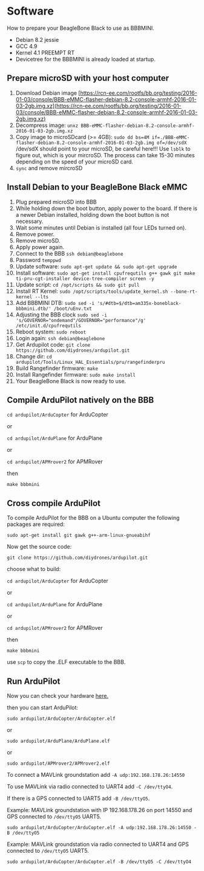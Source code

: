 # Software

How to prepare your BeagleBone Black to use as BBBMINI.

* Debian 8.2 jessie
* GCC 4.9
* Kernel 4.1 PREEMPT RT
* Devicetree for the BBBMINI is already loaded at startup.

## Prepare microSD with your host computer
1. Download Debian image [https://rcn-ee.com/rootfs/bb.org/testing/2016-01-03/console/BBB-eMMC-flasher-debian-8.2-console-armhf-2016-01-03-2gb.img.xz](https://rcn-ee.com/rootfs/bb.org/testing/2016-01-03/console/BBB-eMMC-flasher-debian-8.2-console-armhf-2016-01-03-2gb.img.xz)
2. Decompress image: `unxz BBB-eMMC-flasher-debian-8.2-console-armhf-2016-01-03-2gb.img.xz`
3. Copy image to microSDcard (>= 4GB): `sudo dd bs=4M if=./BBB-eMMC-flasher-debian-8.2-console-armhf-2016-01-03-2gb.img of=/dev/sdX` /dev/sdX should point to your microSD, be careful here!!! Use `lsblk` to figure out, which is your mircroSD.
The process can take 15-30 minutes depending on the speed of your microSD card.
4. `sync` and remove mircroSD 

## Install Debian to your BeagleBone Black eMMC
1. Plug prepared microSD into BBB
2. While holding down the boot button, apply power to the board. If there is a newer Debian installed, holding down the boot button is not necessary.
3. Wait some minutes until Debian is installed (all four LEDs turned on).
4. Remove power.
5. Remove microSD.
6. Apply power again.
7. Connect to the BBB `ssh debian@beaglebone`
8. Password `temppwd`
9. Update software: `sudo apt-get update && sudo apt-get upgrade`
10. Install software: `sudo apt-get install cpufrequtils g++ gawk git make ti-pru-cgt-installer device-tree-compiler screen -y`
11. Update script: `cd /opt/scripts && sudo git pull`
12. Install RT Kernel: `sudo /opt/scripts/tools/update_kernel.sh --bone-rt-kernel --lts`
13. Add BBBMINI DTB: `sudo sed -i 's/#dtb=$/dtb=am335x-boneblack-bbbmini.dtb/' /boot/uEnv.txt`
14. Adjusting the BBB clock `sudo sed -i 's/GOVERNOR="ondemand"/GOVERNOR="performance"/g' /etc/init.d/cpufrequtils`
15. Reboot system: `sudo reboot`
16. Login again: `ssh debian@beaglebone`
17. Get Ardupilot code: `git clone https://github.com/diydrones/ardupilot.git`
18. Change dir: `cd ardupilot/Tools/Linux_HAL_Essentials/pru/rangefinderpru`
19. Build Rangefinder firmware: `make`
20. Install Rangefinder firmware: `sudo make install`
21. Your BeagleBone Black is now ready to use.

## Compile ArduPilot natively on the BBB
`cd ardupilot/ArduCopter` for ArduCopter

or

`cd ardupilot/ArduPlane` for ArduPlane

or 

`cd ardupilot/APMrover2` for APMRover

then

`make bbbmini`

## Cross compile ArduPilot 

To compile ArduPilot for the BBB on a Ubuntu computer the following packages are required:

`sudo apt-get install git gawk g++-arm-linux-gnueabihf`

Now get the source code:

`git clone https://github.com/diydrones/ardupilot.git`

choose what to build:

`cd ardupilot/ArduCopter` for ArduCopter

or

`cd ardupilot/ArduPlane` for ArduPlane

or 

`cd ardupilot/APMrover2` for APMRover

then

`make bbbmini`

use `scp` to copy the .ELF executable to the BBB.

## Run ArduPilot
Now you can check your hardware [here.](../checkhardware/checkhardware.md)

then you can start ArduPilot:

`sudo ardupilot/ArduCopter/ArduCopter.elf`

or

`sudo ardupilot/ArduPlane/ArduPlane.elf`

or

`sudo ardupilot/APMrover2/APMrover2.elf`

To connect a MAVLink groundstation add `-A udp:192.168.178.26:14550`

To use MAVLink via radio connected to UART4 add `-C /dev/ttyO4`. 

If there is a GPS connected to UART5 add `-B /dev/ttyO5`. 

Example: MAVLink groundstation with IP 192.168.178.26 on port 14550 and GPS connected to `/dev/ttyO5` UART5.

`sudo ardupilot/ArduCopter/ArduCopter.elf -A udp:192.168.178.26:14550 -B /dev/ttyO5`

Example: MAVLink groundstation via radio connected to UART4 and GPS connected to `/dev/ttyO5` UART5.

`sudo ardupilot/ArduCopter/ArduCopter.elf -B /dev/ttyO5 -C /dev/ttyO4`

